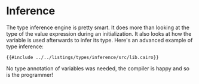 # Inference

The type inference engine is pretty smart. It does more than looking at the
type of the value expression
during an initialization. It also looks at how the variable is used afterwards
to infer its type. Here's an advanced example of type inference:

```cairo,editable
{{#include ../../listings/types/inference/src/lib.cairo}}
```

No type annotation of variables was needed, the compiler is happy and so is the
programmer!
